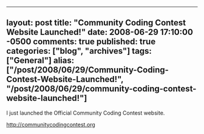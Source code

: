   ---
  layout: post
  title: "Community Coding Contest Website Launched!"
  date: 2008-06-29 17:10:00 -0500
  comments: true
  published: true
  categories: ["blog", "archives"]
  tags: ["General"]
  alias: ["/post/2008/06/29/Community-Coding-Contest-Website-Launched!", "/post/2008/06/29/community-coding-contest-website-launched!"]
  ---
<!-- more -->
<p>
I just launched the Official Community Coding Contest website.
</p>
<p>
<a href="http://communitycodingcontest.org">http://communitycodingcontest.org</a> 
</p>
